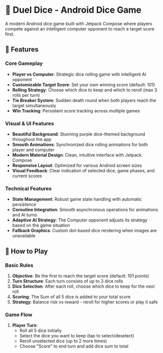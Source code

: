 # 🎲 Duel Dice - Android Dice Game

A modern Android dice game built with Jetpack Compose where players compete against an intelligent computer opponent to reach a target score first.

## 📱 Features

### Core Gameplay
- **Player vs Computer**: Strategic dice rolling game with intelligent AI opponent
- **Customizable Target Score**: Set your own winning score (default: 101)
- **Rolling Strategy**: Choose which dice to keep and which to reroll (max 3 rolls per turn)
- **Tie Breaker System**: Sudden death round when both players reach the target simultaneously
- **Win Tracking**: Persistent score tracking across multiple games

### Visual & UI Features
- **Beautiful Background**: Stunning purple dice-themed background throughout the app
- **Smooth Animations**: Synchronized dice rolling animations for both player and computer
- **Modern Material Design**: Clean, intuitive interface with Jetpack Compose
- **Responsive Layout**: Optimized for various Android screen sizes
- **Visual Feedback**: Clear indication of selected dice, game phases, and current scores

### Technical Features
- **State Management**: Robust game state handling with automatic persistence
- **Coroutine Integration**: Smooth asynchronous operations for animations and AI turns
- **Adaptive AI Strategy**: The Computer opponent adjusts its strategy based on the game situation
- **Fallback Graphics**: Custom dot-based dice rendering when images are unavailable

## 🎯 How to Play

### Basic Rules
1. **Objective**: Be the first to reach the target score (default: 101 points)
2. **Turn Structure**: Each turn consists of up to 3 dice rolls
3. **Dice Selection**: After each roll, choose which dice to keep for the next roll
4. **Scoring**: The Sum of all 5 dice is added to your total score
5. **Strategy**: Balance risk vs reward - reroll for higher scores or play it safe

### Game Flow
1. **Player Turn**:
   - Roll all 5 dice initially
   - Select the dice you want to keep (tap to select/deselect)
   - Reroll unselected dice (up to 2 more times)
   - Choose "Score" to end turn and add dice sum to total
  


